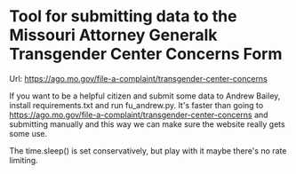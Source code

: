 # Tool for submitting data to the Missouri Attorney Generalk Transgender Center Concerns Form

Url: https://ago.mo.gov/file-a-complaint/transgender-center-concerns

If you want to be a helpful citizen and submit some data to Andrew Bailey, install requirements.txt and run fu_andrew.py. It's faster than going to https://ago.mo.gov/file-a-complaint/transgender-center-concerns and submitting manually and this way we can make sure the website really gets some use.

The time.sleep() is set conservatively, but play with it maybe there's no rate limiting.
